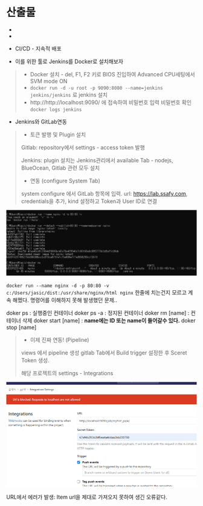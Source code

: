 # 산출물
-
-

- CI/CD - 지속적 배포
- 이를 위한 툴로 Jenkins를 Docker로 설치해보자

> - Docker 설치 - del, F1, F2 키로 BIOS 진입하여 Advanced CPU세팅에서 SVM mode ON
> - `docker run -d -u root -p 9090:8080 --name=jenkins jenkins/jenkins` 로 jenkins 설치
> - http://http://localhost:9090/ 에 접속하여 비밀번호 입력
>   비밀번호 확인 `docker logs jenkins`

- Jenkins와 GitLab연동

> - 토큰 발행 및 Plugin 설치
>
> Gitlab: repository에서 settings - access token 발행
>
> Jenkins: plugin 설치는 Jenkins관리에서 available Tab - nodejs, BlueOcean, Gitlab 관련 모두 설치
>
> - 연동 (configure System Tab)
>
> system configure 에서 GitLab 항목에 입력.
> url: https://lab.ssafy.com,
> credentials을 추가, kind 설정하고 Token과 User ID로 연결

![image-20210701160642804](README.assets/image-20210701160642804.png)

`docker run --name nginx -d -p 80:80 -v c:/Users/jasic/dist:/usr/share/nginx/html nginx` 
한줄에 치는건지 모르고 계속 해멨다. 명령어를 이해하지 못해 발생했던 문제..

doker ps : 실행중인 컨테이너
doker ps -a : 정지된 컨테이너
doker rm [name] : 컨테이너 삭제
doker start [name] : **name에는 ID 또는 name이 들어갈수 있다.**
doker stop [name]

> - 이제 진짜 연동! (Pipeline)
>
> views 에서 pipeline 생성
> gitlab Tab에서 Build trigger 설정한 후 Sceret Token 생성.
>
> 해당 프로젝트의 settings - Integrations

![image-20210701172052745](README.assets/image-20210701172052745.png)


URL에서 에러가 발생: Item url을 제대로 가져오지 못하여 생긴 오류같다.


